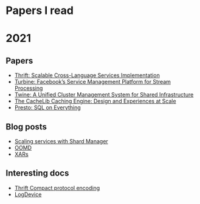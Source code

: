 # Papers I read

# 2021
## Papers
* [Thrift: Scalable Cross-Language Services Implementation](https://thrift.apache.org/static/files/thrift-20070401.pdf)
* [Turbine: Facebook’s Service Management Platform
for Stream Processing](https://research.fb.com/wp-content/uploads/2020/05/Turbine-Facebook%E2%80%99s-Service-Management-Platform-for-Stream-Processing.pdf)
* [Twine: A Unified Cluster Management System for Shared Infrastructure](https://engineering.fb.com/2020/11/11/data-center-engineering/twine-2/)
* [The CacheLib Caching Engine: Design and Experiences at Scale](https://research.fb.com/publications/the-cachelib-caching-engine-design-and-experiences-at-scale/)
* [Presto: SQL on Everything](https://research.fb.com/publications/presto-sql-on-everything/)


## Blog posts
* [Scaling services with Shard Manager](https://engineering.fb.com/2020/08/24/production-engineering/scaling-services-with-shard-manager/)
* [OOMD](https://engineering.fb.com/2018/07/19/production-engineering/oomd/)
* [XARs](https://engineering.fb.com/2018/07/13/data-infrastructure/xars-a-more-efficient-open-source-system-for-self-contained-executables/)

## Interesting docs
* [Thrift Compact protocol encoding](https://github.com/apache/thrift/blob/master/doc/specs/thrift-compact-protocol.md)
* [LogDevice](https://logdevice.io/docs/Concepts.html)
